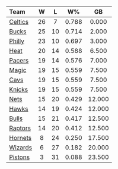 | Team                            |  W  |  L  |  W%   |   GB   |
|:--------------------------------|:---:|:---:|:-----:|:------:|
| [Celtics](/r/bostonceltics)     | 26  |  7  | 0.788 | 0.000  |
| [Bucks](/r/MkeBucks)            | 25  | 10  | 0.714 | 2.000  |
| [Philly](/r/sixers)             | 23  | 10  | 0.697 | 3.000  |
| [Heat](/r/heat)                 | 20  | 14  | 0.588 | 6.500  |
| [Pacers](/r/pacers)             | 19  | 14  | 0.576 | 7.000  |
| [Magic](/r/OrlandoMagic)        | 19  | 15  | 0.559 | 7.500  |
| [Cavs](/r/clevelandcavs)        | 19  | 15  | 0.559 | 7.500  |
| [Knicks](/r/NYKnicks)           | 19  | 15  | 0.559 | 7.500  |
| [Nets](/r/GoNets)               | 15  | 20  | 0.429 | 12.000 |
| [Hawks](/r/AtlantaHawks)        | 14  | 19  | 0.424 | 12.000 |
| [Bulls](/r/chicagobulls)        | 15  | 21  | 0.417 | 12.500 |
| [Raptors](/r/torontoraptors)    | 14  | 20  | 0.412 | 12.500 |
| [Hornets](/r/CharlotteHornets)  |  8  | 24  | 0.250 | 17.500 |
| [Wizards](/r/washingtonwizards) |  6  | 27  | 0.182 | 20.000 |
| [Pistons](/r/DetroitPistons)    |  3  | 31  | 0.088 | 23.500 |